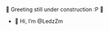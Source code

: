 :construction: Greeting still under construction  :P :construction:
- 👋 Hi, I’m @LedzZm
<!-- - 👀 I’m interested in PWAs
- 🌱 I’m currently learning NextJs
- :beers: I’m looking to collaborate on small NextJS or beginner ElasticSearch projects / issues
- 📫 Don't hesitate to contact and connect on [LinkedIn](https://www.linkedin.com/in/mranag/) or email me directly @ [mariosranag@gmail.com](mailto:mariosranag@gmail.com) -->



<!---
Add Icons / Liks to technologies and add outside hobbies etc....
Add section about drupal projects
--->
